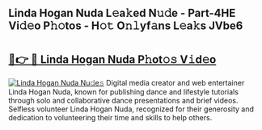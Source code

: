 ## Linda Hogan Nuda L𝚎a𝚔ed N𝚞𝚍e - Part-4HE Vi𝚍𝚎o P𝚑𝚘tos - H𝚘𝚝 O𝚗𝚕yf𝚊ns L𝚎a𝚔s JVbe6

# <h2><a href="http://kfeuke.oniu.top/?m=Linda+Hogan+Nuda">🔗👉 🔴 Linda Hogan Nuda P𝚑ot𝚘𝚜 V𝚒d𝚎o</a></h2>

[![Linda Hogan Nuda Nu𝚍e𝚜](https://i.imgur.com/0qMVB7G.gif)](http://kfeuke.oniu.top/?m=Linda+Hogan+Nuda)
Digital media creator and web entertainer Linda Hogan Nuda, known for publishing dance and lifestyle tutorials through solo and collaborative dance presentations and brief videos. Selfless volunteer Linda Hogan Nuda, recognized for their generosity and dedication to volunteering their time and skills to help others.  

